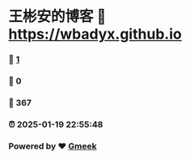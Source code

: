 # 王彬安的博客 :link: https://wbadyx.github.io 
### :page_facing_up: [1](https://wbadyx.github.io/tag.html) 
### :speech_balloon: 0 
### :hibiscus: 367 
### :alarm_clock: 2025-01-19 22:55:48 
### Powered by :heart: [Gmeek](https://github.com/Meekdai/Gmeek)
